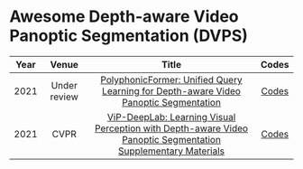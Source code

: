 # Awesome Depth-aware Video Panoptic Segmentation (DVPS)

| Year |    Venue     |                            Title                             |                          Codes                          |
| :--: | :----------: | :----------------------------------------------------------: | :-----------------------------------------------------: |
| 2021 | Under review | [PolyphonicFormer: Unified Query Learning for Depth-aware Video Panoptic Segmentation](https://arxiv.org/pdf/2112.02582.pdf) | [Codes](https://github.com/HarborYuan/PolyphonicFormer) |
| 2021 |     CVPR     | [ViP-DeepLab: Learning Visual Perception with Depth-aware Video Panoptic Segmentation](https://openaccess.thecvf.com/content/CVPR2021/papers/Qiao_VIP-DeepLab_Learning_Visual_Perception_With_Depth-Aware_Video_Panoptic_Segmentation_CVPR_2021_paper.pdf)<br />[Supplementary Materials](https://openaccess.thecvf.com/content/CVPR2021/supplemental/Qiao_VIP-DeepLab_Learning_Visual_CVPR_2021_supplemental.pdf) | [Codes](https://github.com/joe-siyuan-qiao/ViP-DeepLab) |
